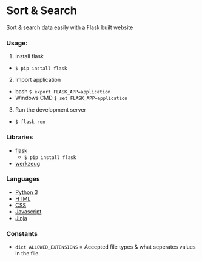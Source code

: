 # Sort &amp; Search

Sort &amp; search data easily with a Flask built website

### Usage:
1. Install flask
- ```$ pip install flask```
2. Import application
- bash  ```$ export FLASK_APP=application``` 
- Windows CMD  ```$ set FLASK_APP=application``` 
3. Run the development server
- ```$ flask run```

### Libraries
- [flask](http://flask.pocoo.org/)
  * ```$ pip install flask```
- [werkzeug](http://werkzeug.pocoo.org/docs/0.14/utils/)

### Languages
- [Python 3](https://www.python.org/downloads/release/python-372/)
- [HTML](https://en.wikipedia.org/wiki/HTML)
- [CSS](https://en.wikipedia.org/wiki/Cascading_Style_Sheets)
- [Javascript](https://www.javascript.com/)
- [Jinja](http://jinja.pocoo.org/)

### Constants
- `dict ALLOWED_EXTENSIONS` = Accepted file types & what seperates values in the file
